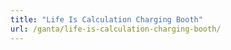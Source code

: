 ```yaml
---
title: "Life Is Calculation Charging Booth"
url: /ganta/life-is-calculation-charging-booth/
---
```

